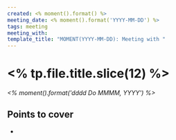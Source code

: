```yaml
---
created: <% moment().format() %>
meeting_date: <% moment().format('YYYY-MM-DD') %>
tags: meeting
meeting_with: 
template_title: "MOMENT(YYYY-MM-DD)꞉ Meeting with "
---
```

# <% tp.file.title.slice(12) %>
*<% moment().format('dddd Do MMMM, YYYY') %>*

## Points to cover

- 